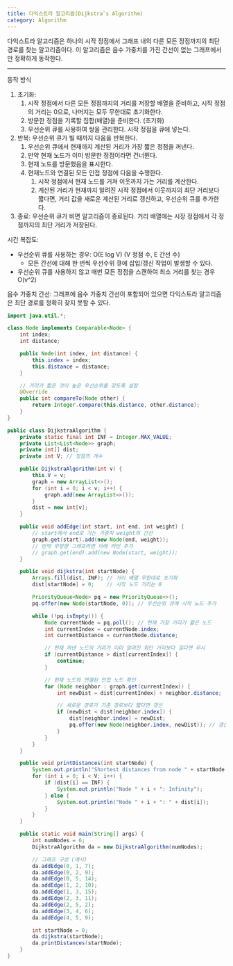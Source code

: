 ```yaml
---
title: 다익스트라 알고리즘(Dijkstra`s Algorithm)
category: Algorithm
---
```



다익스트라 알고리즘은 하나의 시작 정점에서 그래프 내의 다른 모든 정점까지의 최단 경로를 찾는 알고리즘이다. 이 알고리즘은 음수 가중치를 가진 간선이 없는 그래프에서만 정확하게 동작한다. 

-----------

동작 방식
1. 초기화:
	1. 시작 정점에서 다른 모든 정점까지의 거리를 저장할 배열을 준비하고, 시작 정점의 거리는 0으로, 나머지는 모두 무한대로 초기화한다. 
	2. 방문한 정점을 기록할 집합(배열)을 준비한다. (초기화)
	3. 우선순위 큐를 사용하여 쌍을 관리한다. 시작 정점을 큐에 넣는다. 
2. 반복: 우선순위 큐가 빌 때까지 다음을 반복한다. 
	1. 우선순위 큐에서 현재까지 계산된 거리가 가장 짧은 정점을 꺼낸다. 
	2. 만약 현재 노드가 이미 방문한 정점이라면 건너뛴다. 
	3. 현재 노드를 방문했음을 표시한다. 
	4. 현재노드와 연결된 모든 인접 정점에 다음을 수행한다. 
		1. 시작 정점에서 현재 노드를 거쳐 이웃까지 가는 거리를 계산한다. 
		2. 계산된 거리가 현재까지 알려진 시작 정점에서 이웃까지의 최단 거리보다 짧다면, 거리 값을 새로운 계산된 거리로 갱신하고, 우선순위 큐를 추가한다. 
3. 종료: 우선순위 큐가 비면 알고리즘이 종료된다. 거리 배열에는 시장 정점에서 각 정점까지의 최단 거리가 저장된다. 

시간 복잡도:
- 우선순위 큐를 사용하는 경우: O(E log V) (V 정점 수, E 간선 수)
	- 모든 간선에 대해 한 번씩 우선수위 큐에 삽입/갱신 작업이 발생할 수 있다.
- 우선순위 큐를 사용하지 않고 매번 모든 정점을 스캔하여 최소 거리를 찾는 경우 O(v^2)

음수 가중치 간선: 그래프에 음수 가중치 간선이 포함되어 있으면 다익스트라 알고리즘은 최단 경로를 정확히 찾지 못할 수 있다. 

```java
import java.util.*;

class Node implements Comparable<Node> {
    int index;
    int distance;

    public Node(int index, int distance) {
        this.index = index;
        this.distance = distance;
    }

    // 거리가 짧은 것이 높은 우선순위를 갖도록 설정
    @Override
    public int compareTo(Node other) {
        return Integer.compare(this.distance, other.distance);
    }
}

public class DijkstraAlgorithm {
    private static final int INF = Integer.MAX_VALUE;
    private List<List<Node>> graph;
    private int[] dist;
    private int V; // 정점의 개수

    public DijkstraAlgorithm(int v) {
        this.V = v;
        graph = new ArrayList<>();
        for (int i = 0; i < v; i++) {
            graph.add(new ArrayList<>());
        }
        dist = new int[v];
    }

    public void addEdge(int start, int end, int weight) {
        // start에서 end로 가는 가중치 weight의 간선
        graph.get(start).add(new Node(end, weight));
        // 만약 무방향 그래프라면 아래 라인 추가
        // graph.get(end).add(new Node(start, weight));
    }

    public void dijkstra(int startNode) {
        Arrays.fill(dist, INF); // 거리 배열 무한대로 초기화
        dist[startNode] = 0;    // 시작 노드 거리는 0

        PriorityQueue<Node> pq = new PriorityQueue<>();
        pq.offer(new Node(startNode, 0)); // 우선순위 큐에 시작 노드 추가

        while (!pq.isEmpty()) {
            Node currentNode = pq.poll(); // 현재 가장 거리가 짧은 노드
            int currentIndex = currentNode.index;
            int currentDistance = currentNode.distance;

            // 현재 꺼낸 노드의 거리가 이미 알려진 최단 거리보다 길다면 무시
            if (currentDistance > dist[currentIndex]) {
                continue;
            }

            // 현재 노드와 연결된 인접 노드 확인
            for (Node neighbor : graph.get(currentIndex)) {
                int newDist = dist[currentIndex] + neighbor.distance;

                // 새로운 경로가 기존 경로보다 짧다면 갱신
                if (newDist < dist[neighbor.index]) {
                    dist[neighbor.index] = newDist;
                    pq.offer(new Node(neighbor.index, newDist)); // 갱신된 정보를 큐에 추가
                }
            }
        }
    }

    public void printDistances(int startNode) {
        System.out.println("Shortest distances from node " + startNode + ":");
        for (int i = 0; i < V; i++) {
            if (dist[i] == INF) {
                System.out.println("Node " + i + ": Infinity");
            } else {
                System.out.println("Node " + i + ": " + dist[i]);
            }
        }
    }

    public static void main(String[] args) {
        int numNodes = 6;
        DijkstraAlgorithm da = new DijkstraAlgorithm(numNodes);

        // 그래프 구성 (예시)
        da.addEdge(0, 1, 7);
        da.addEdge(0, 2, 9);
        da.addEdge(0, 5, 14);
        da.addEdge(1, 2, 10);
        da.addEdge(1, 3, 15);
        da.addEdge(2, 3, 11);
        da.addEdge(2, 5, 2);
        da.addEdge(3, 4, 6);
        da.addEdge(4, 5, 9);

        int startNode = 0;
        da.dijkstra(startNode);
        da.printDistances(startNode);
    }
}
```